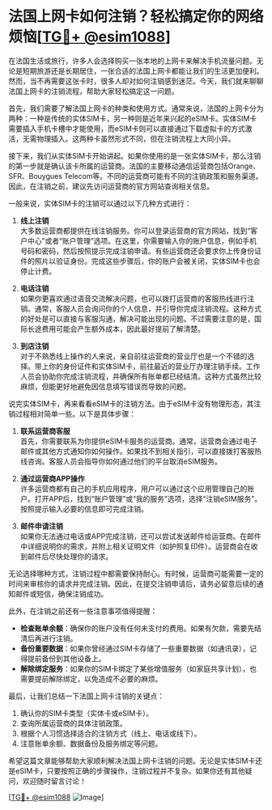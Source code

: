 # 法国上网卡如何注销？轻松搞定你的网络烦恼[[TG💪+ @esim1088](https://t.me/s/esim1088)]

在法国生活或旅行，许多人会选择购买一张本地的上网卡来解决手机流量问题。无论是短期旅游还是长期居住，一张合适的法国上网卡都能让我们的生活更加便利。然而，当不再需要这张卡时，很多人却对如何注销感到迷茫。今天，我们就来聊聊法国上网卡的注销流程，帮助大家轻松搞定这一问题。

首先，我们需要了解法国上网卡的种类和使用方式。通常来说，法国的上网卡分为两种：一种是传统的实体SIM卡，另一种则是近年来兴起的eSIM卡。实体SIM卡需要插入手机卡槽中才能使用，而eSIM卡则可以直接通过下载虚拟卡的方式激活，无需物理插入。这两种卡虽然形式不同，但在注销流程上大同小异。

接下来，我们从实体SIM卡开始讲起。如果你使用的是一张实体SIM卡，那么注销的第一步就是确认该卡所属的运营商。法国的主要移动通信运营商包括Orange、SFR、Bouygues Telecom等。不同的运营商可能有不同的注销政策和服务渠道。因此，在注销之前，建议先访问运营商的官方网站查询相关信息。

一般来说，实体SIM卡的注销可以通过以下几种方式进行：

1. **线上注销**  
   大多数运营商都提供在线注销服务。你可以登录运营商的官方网站，找到“客户中心”或者“账户管理”选项。在这里，你需要输入你的账户信息，例如手机号码和密码，然后按照提示完成注销申请。有些运营商还会要求你上传身份证件的照片以验证身份。完成这些步骤后，你的账户会被关闭，实体SIM卡也会停止计费。

2. **电话注销**  
   如果你更喜欢通过语音交流解决问题，也可以拨打运营商的客服热线进行注销。通常，客服人员会询问你的个人信息，并引导你完成注销流程。这种方式的好处是可以直接与客服沟通，解决可能出现的问题。不过需要注意的是，国际长途费用可能会产生额外成本，因此最好提前了解清楚。

3. **到店注销**  
   对于不熟悉线上操作的人来说，亲自前往运营商的营业厅也是一个不错的选择。带上你的身份证件和实体SIM卡，前往最近的营业厅办理注销手续。工作人员会协助你完成注销流程，并确保所有账单都已经结清。这种方式虽然比较麻烦，但能更好地避免因信息填写错误而导致的问题。

说完实体SIM卡，再来看看eSIM卡的注销方法。由于eSIM卡没有物理形态，其注销过程相对简单一些。以下是具体步骤：

1. **联系运营商客服**  
   首先，你需要联系为你提供eSIM卡服务的运营商。通常，运营商会通过电子邮件或其他方式通知你如何操作。如果找不到相关指引，可以直接拨打客服热线咨询。客服人员会指导你如何通过他们的平台取消eSIM服务。

2. **通过运营商APP操作**  
   许多运营商都有自己的手机应用程序，用户可以通过这个应用管理自己的账户。打开APP后，找到“账户管理”或“我的服务”选项，选择“注销eSIM服务”。按照提示输入必要的信息即可完成注销。

3. **邮件申请注销**  
   如果你无法通过电话或APP完成注销，还可以尝试发送邮件给运营商。在邮件中详细说明你的需求，并附上相关证明文件（如护照复印件）。运营商会在收到邮件后尽快处理你的请求。

无论选择哪种方式，注销过程中都需要保持耐心。有时候，运营商可能需要一定的时间来审核你的请求并完成注销。因此，在提交注销申请后，请务必留意后续的通知邮件或短信，确保注销成功。

此外，在注销之前还有一些注意事项值得提醒：

- **检查账单余额**：确保你的账户没有任何未支付的费用。如果有欠款，需要先结清后再进行注销。
- **备份重要数据**：如果你曾经通过SIM卡存储了一些重要数据（如通讯录），记得提前备份到其他设备上。
- **解除绑定服务**：如果你的SIM卡绑定了某些增值服务（如家庭共享计划），也需要提前解除绑定，以免造成不必要的麻烦。

最后，让我们总结一下法国上网卡注销的关键点：

1. 确认你的SIM卡类型（实体卡或eSIM卡）。
2. 查询所属运营商的具体注销政策。
3. 根据个人习惯选择适合的注销方式（线上、电话或线下）。
4. 注意账单余额、数据备份及服务绑定等问题。

希望这篇文章能够帮助大家顺利解决法国上网卡注销的问题。无论是实体SIM卡还是eSIM卡，只要按照正确的步骤操作，注销过程并不复杂。如果你还有其他疑问，欢迎随时留言讨论！

[[TG💪+ @esim1088](https://t.me/s/esim1088) ![Image](https://i.postimg.cc/4NQfJmqS/Snipaste-2025-05-13-00-14-12.png)]